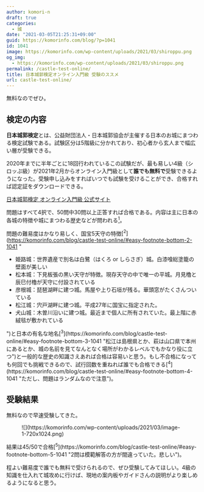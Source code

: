 ```yaml
---
author: komori-n
draft: true
categories:
  - 城
date: "2021-03-05T21:25:31+09:00"
guid: https://komorinfo.com/blog/?p=1041
id: 1041
image: https://komorinfo.com/wp-content/uploads/2021/03/shiroppu.png
og_img:
  - https://komorinfo.com/wp-content/uploads/2021/03/shiroppu.png
permalink: /castle-test-online/
title: 日本城郭検定オンライン入門級 受験のススメ
url: castle-test-online/
---
```


無料なのでぜひ。

## 検定の内容

**日本城郭検定**とは、公益財団法人・日本城郭協会が主催する日本のお城にまつわる検定試験である。試験区分は5階級に分かれており、初心者から玄人まで幅広い層が受験できる。

2020年までに半年ごとに18回行われているこの試験だが、最も易しい4級（シロッぷ級）が2021年2月からオンライン入門級として**誰でも無料で**受験できるようになった。受験申し込みをすればいつでも試験を受けることができ、合格すれば認定証をダウンロードできる。

[日本城郭検定 オンライン入門級 公式サイト](https://www.kentei-uketsuke.com/shiro/online/?utm_source=twitter&utm_medium=post&utm_campaign=210304)

問題はすべて4択で、50問中30問以上正答すれば合格である。内容は主に日本の各城の特徴や城にまつわる歴史などが問われる<span class="easy-footnote-margin-adjust" id="easy-footnote-1-1041"></span><span class="easy-footnote">[<sup>1</sup>](https://komorinfo.com/blog/castle-test-online/#easy-footnote-bottom-1-1041 "「○○城の堀にいない魚はどれ？」のような奇問が出題される可能性もある（他の級で過去にあった）")</span>。

問題の難易度はかなり易しく、国宝5天守の特徴<span class="easy-footnote-margin-adjust" id="easy-footnote-2-1041"></span><span class="easy-footnote">[<sup>2</sup>](https://komorinfo.com/blog/castle-test-online/#easy-footnote-bottom-2-1041 "</p>

<ul><li>姫路城：世界遺産で別名は白鷺（はくろ or しらさぎ）城。白漆喰総塗籠の壁面が美しい</li><li>松本城：下見板張の黒い天守が特徴。現存天守の中で唯一の平城。月見櫓と辰巳付櫓が天守に付設されている</li><li>彦根城：琵琶湖畔に建つ城。馬屋や上り石垣が残る。華頭窓がたくさんついている</li><li>松江城：宍戸湖畔に建つ城。平成27年に国宝に指定された。</li><li>犬山城：木曽川沿いに建つ城。最近まで個人に所有されていた。最上階に赤絨毯が敷かれている</li></ul>

<p>")</span>と日本の有名な地名<span class="easy-footnote-margin-adjust" id="easy-footnote-3-1041"></span><span class="easy-footnote">[<sup>3</sup>](https://komorinfo.com/blog/castle-test-online/#easy-footnote-bottom-3-1041 "松江は島根県とか、萩は山口県で本州にあるとか、城の名前を見てなんとなく場所がわかるレベルでもかなり役に立つ")</span>と一般的な歴史の知識さえあれば合格は容易いと思う。もし不合格になっても何回でも挑戦できるので、試行回数を重ねれば誰でも合格できる<span class="easy-footnote-margin-adjust" id="easy-footnote-4-1041"></span><span class="easy-footnote">[<sup>4</sup>](https://komorinfo.com/blog/castle-test-online/#easy-footnote-bottom-4-1041 "ただし、問題はランダムなので注意")</span>。

## 受験結果

無料なので早速受験してきた。

<figure class="wp-block-image size-large">![](https://komorinfo.com/wp-content/uploads/2021/03/image-1-720x1024.png)</figure>結果は45/50で合格<span class="easy-footnote-margin-adjust" id="easy-footnote-5-1041"></span><span class="easy-footnote">[<sup>5</sup>](https://komorinfo.com/blog/castle-test-online/#easy-footnote-bottom-5-1041 "2問は模範解答の方が間違っていた。悲しい")</span>。

程よい難易度で誰でも無料で受けられるので、ぜひ受験してみてほしい。4級の知識を仕入れて城攻めに行けば、現地の案内板やガイドさんの説明がより楽しめるようになると思う。
